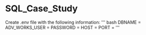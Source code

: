 # SQL_Case_Study

Create .env file with the following information:
''' bash
DBNAME = 
ADV_WORKS_USER = 
PASSWORD = 
HOST = 
PORT = 
'''